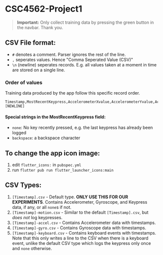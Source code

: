 # CSC4562-Project1

> **Important:** Only collect training data by pressing the green button in the navbar. Thank you.

## CSV File format:
- `#` denotes a comment. Parser ignores the rest of the line.
- `,` seperates values. Hence "Comma Seperated Value (CSV)"
- `\n` (newline) seperates records. E.g. all values taken at a moment in time are stored on a single line.

### Order of values
Training data produced by the app follow this specific record order.
```
Timestamp,MostRecentKeypress,AccelerometerXvalue,AccelerometerYvalue,AccelerometerZvalue,GyroscopeXvalue,GyroscopeYvalue,GyroscopeZvalue [NEWLINE]
```
#### Special strings in the MostRecentKeypress field:
- `none`: No key recently pressed, e.g. the last keypress has already been logged
- `backspace`: a backspace character

## To change the app icon image:
1. edit `flutter_icons:` in `pubspec.yml`
2. run `flutter pub run flutter_launcher_icons:main`

## CSV Types:
1. `[Timestamp].csv` - Default type. **ONLY USE THIS FOR OUR EXPERIMENTS**. Contains Accelerometer, Gyroscope, and Keypress data, if any, or all `none`s if not.
2. `[Timestamp]-motion.csv` - Similar to the default `[Timestamp].csv`, but *does not* log keypresses.
3. `[Timestamp]-accel.csv` - Contains Accelerometer data with timestamps.
4. `[Timestamp]-gyro.csv` - Contains Gyroscope data with timestamps.
5. `[Timestamp]-keyboard.csv` - Contains keyboard events with timestamps. Note that this only writes a line to the CSV when there is a keyboard event, unlike the default CSV type which logs the keypress only once and `none` otherwise.